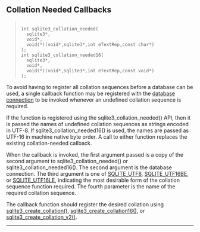 ## Collation Needed Callbacks




> ```
> 
> int sqlite3_collation_needed(
>   sqlite3*,
>   void*,
>   void(*)(void*,sqlite3*,int eTextRep,const char*)
> );
> int sqlite3_collation_needed16(
>   sqlite3*,
>   void*,
>   void(*)(void*,sqlite3*,int eTextRep,const void*)
> );
> 
> ```



To avoid having to register all collation sequences before a database
can be used, a single callback function may be registered with the
[database connection](#sqlite3) to be invoked whenever an undefined collation
sequence is required.


If the function is registered using the sqlite3\_collation\_needed() API,
then it is passed the names of undefined collation sequences as strings
encoded in UTF\-8\. If sqlite3\_collation\_needed16() is used,
the names are passed as UTF\-16 in machine native byte order.
A call to either function replaces the existing collation\-needed callback.


When the callback is invoked, the first argument passed is a copy
of the second argument to sqlite3\_collation\_needed() or
sqlite3\_collation\_needed16(). The second argument is the database
connection. The third argument is one of [SQLITE\_UTF8](#SQLITE_ANY), [SQLITE\_UTF16BE](#SQLITE_ANY),
or [SQLITE\_UTF16LE](#SQLITE_ANY), indicating the most desirable form of the collation
sequence function required. The fourth parameter is the name of the
required collation sequence.


The callback function should register the desired collation using
[sqlite3\_create\_collation()](#sqlite3_create_collation), [sqlite3\_create\_collation16()](#sqlite3_create_collation), or
[sqlite3\_create\_collation\_v2()](#sqlite3_create_collation).




---


